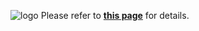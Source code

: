 ![logo](https://s3.us-west-2.amazonaws.com/secure.notion-static.com/32dcf2b2-0854-4316-9f76-22afc175f9f6/logo-sky-lg.png?X-Amz-Algorithm=AWS4-HMAC-SHA256&X-Amz-Content-Sha256=UNSIGNED-PAYLOAD&X-Amz-Credential=AKIAT73L2G45EIPT3X45%2F20230311%2Fus-west-2%2Fs3%2Faws4_request&X-Amz-Date=20230311T044714Z&X-Amz-Expires=86400&X-Amz-Signature=b191418efe6631b02b73a82e62e46e655ed69b3e4ba068a237584d5fb4439443&X-Amz-SignedHeaders=host&response-content-disposition=filename%3D%22logo-sky-lg.png%22&x-id=GetObject)
Please refer to **[this page](https://trail-sword-f8d.notion.site/Mouken-8fa7cae2301d486798bdcf282e17e7b3)** for details.</br>
